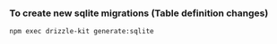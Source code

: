 ### To create new sqlite migrations (Table definition changes)

`npm exec drizzle-kit generate:sqlite`
